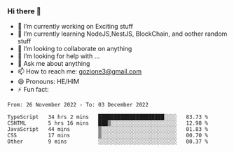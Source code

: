 ### Hi there 👋

<!--
**charlieScript/charlieScript** is a ✨ _special_ ✨ repository because its `README.md` (this file) appears on your GitHub profile.

Here are some ideas to get you started: -->

- 🔭 I’m currently working on Exciting stuff
- 🌱 I’m currently learning NodeJS,NestJS, BlockChain, and oother random stuff
- 👯 I’m looking to collaborate on anything
- 🤔 I’m looking for help with ...
- 💬 Ask me about anything
- 📫 How to reach me: gozione3@gmail.com
- 😄 Pronouns: HE/HIM
- ⚡ Fun fact: 
<!--START_SECTION:waka-->

```text
From: 26 November 2022 - To: 03 December 2022

TypeScript   34 hrs 2 mins   █████████████████████░░░░   83.73 %
CSHTML       5 hrs 16 mins   ███▒░░░░░░░░░░░░░░░░░░░░░   12.98 %
JavaScript   44 mins         ▒░░░░░░░░░░░░░░░░░░░░░░░░   01.83 %
CSS          17 mins         ▒░░░░░░░░░░░░░░░░░░░░░░░░   00.70 %
Other        9 mins          ░░░░░░░░░░░░░░░░░░░░░░░░░   00.37 %
```

<!--END_SECTION:waka-->
